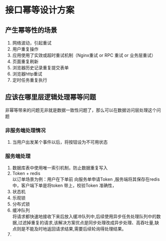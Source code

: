 # 接口幂等设计方案

## 产生幂等性的场景
1. 网络波动，引起重试
2. 用户重复操作
3. 应用使用了实效或超时重试机制（Nginx重试 or RPC 重试 or 业务层重试）
4. 页面重复刷新
5. 浏览器历史记录重复提交表单
6. 浏览器http重试
7. 定时任务重复执行

## 应该在哪里层逻辑处理幂等问题
非幂等带来的问题无非就是数据一致性问题了，那么可以在数据访问层处理这个问题

### 非服务端处理情况
1. 当用户出发某个事件以后，将按钮设为不可用状态

### 服务端处理
1. 数据库表中使用唯一索引机制，防止数据重复写入
2. Token + redis <br>
   以订单场景为例：用户在下单前 向服务单申请Token ,服务端将其保存在redis中，客户端下单是将token 带上，校验Token 准确性，
3. 状态机
4. 乐观锁
5. 分布式锁
6. 缓冲队列<br>
   将请求都快速地接收下来后放入缓冲队列中,后续使用异步任务处理队列中的数据,过滤掉重复的请求,该解决方案优点是同步处理改成异步处理、高吞吐量,缺点则是不能及时地返回请求结果,需要后续轮询得处理结果。
7. 